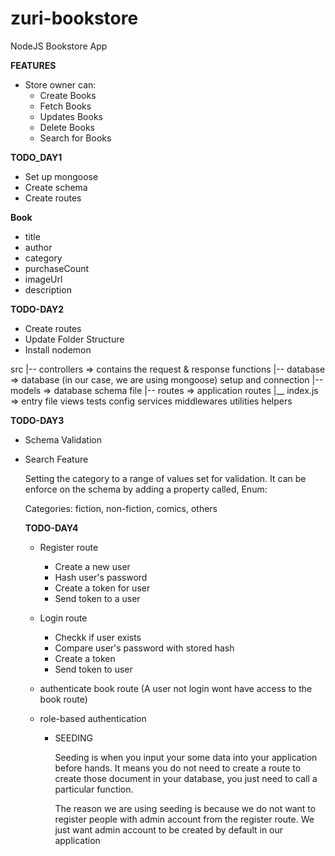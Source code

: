 # zuri-bookstore
NodeJS Bookstore App 

**FEATURES**
* Store owner can:
   * Create Books
   * Fetch Books
   * Updates Books
   * Delete Books
   * Search for Books

**TODO_DAY1**
* Set up mongoose
* Create schema
* Create routes

**Book**
* title
* author
* category
* purchaseCount
* imageUrl
* description


**TODO-DAY2**
* Create routes
* Update Folder Structure
* Install nodemon

src
  |-- controllers => contains the request & response functions
  |-- database => database (in our case, we are using mongoose) setup and connection
  |-- models => database schema file
  |-- routes => application routes
  |__ index.js => entry file
views
tests
config
services
middlewares
utilities
helpers

**TODO-DAY3**
* Schema Validation
* Search Feature
  
  Setting the category to a range of values set for validation. It can be enforce on the schema by adding a property called, Enum:
  
  Categories: fiction, non-fiction, comics, others

  **TODO-DAY4**
  * Register route
    * Create a new user
    * Hash user's password 
    * Create a token for user
    * Send token to a user


  * Login route
    * Checkk if user exists
    * Compare user's password with stored hash
    * Create a token
    * Send token to user
  * authenticate book route (A user not login wont have access to the book route) 
  * role-based authentication
    * SEEDING
      <p>Seeding is when you input your some data into your application before hands. It means you do not need to create a route to create those document in your database, you just need to call a particular function.</p>
      The reason we are using seeding is because we do not want to register people with admin account from the register route. We just want admin account to be created by default in our application
      
 